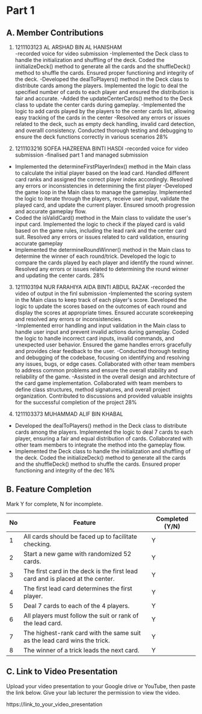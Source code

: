 # Part 1

## A. Member Contributions

1) 1211103123
AL ARSHAD BIN AL HANISHAM   
-recorded voice for video submission
-Implemented the Deck class to handle the initialization and shuffling of the deck. Coded the iinitializeDeck() method to generate all the cards and the shuffleDeck() method to shuffle the cards. Ensured proper functioning and integrity of the deck.
-Developed the dealToPlayers() method in the Deck class to distribute cards among the players. Implemented the logic  to deal the specified number of cards to each player and ensured the distribution is fair and accurate.
-Added the updateCenterCards() method to the Deck class to update the center cards during gameplay.                                                             -Implemented the logic to add cards played by the players to the center cards list, allowing easy tracking of the cards in the center
-Resolved any errors or issues related to the deck, such as empty deck handling, invalid card detection, and overalll consistency. Conducted thorough testing and debugging to ensure the deck functions correctly in various scenarios
28%

2) 1211103216
SOFEA HAZREENA BINTI HASDI
-recorded voice for video submission
-finalised part 1 and managed submission
- Implemented the determineFirstPlayerIndex() method in the Main class to calculate the initial player based on the lead card. Handled different card ranks and assigned the correct player index accordingly. Resolved any errors or inconsistencies in determining the first player
-Developed the game loop in the Main class to manage the gameplay. Implemented the logic to iterate through the players, receive user input, validate the played card, and update the current player. Ensured smooth progression and accurate gameplay flow.
- Coded the isValidCard() method in the Main class to validate the user's input card. Implemented the logic to check if the played card is valid based on the game rules, including the lead rank and the center card suit. Resolved any errors or issues related to card validation, ensuring accurate gameplay
- Implemented the determineRoundWinner() method in the Main class to determine the winner of each round/trick. Developed the logic to compare the cards played by each player and identify the round winner. Resolved any errors or issues related to determining the round winner and updating the center cards.
28%

3) 1211103194
NUR FARAHIYA AIDA BINTI ABDUL RAZAK
 -recorded the video of output in the finl submission
 -Implemented the scoring system in the Main class to keep track of each player's score. Developed the logic to update the scores based on the outcomes of each round and display the scores at appropriate times. Ensured accurate scorekeeping and resolved any errors or inconsistencies.    
 -Implemented error handling and input validation in the Main class to handle user input and prevent invalid actions during gameplay. Coded the logic to handle incorrect card inputs, invalid commands, and unexpected user behavior. Ensured the game handles errors gracefully and provides clear feedback to the user.
 -Conducted thorough testing and debugging of the codebase, focusing on identifying and resolving any issues, bugs, or edge cases. Collaborated with other team members to address common problems and ensure the overall stability and reliability of the game.
 -Assisted in the overall design and architecture of the card game implementation. Collaborated with team members to define class structures, method signatures, and overall project organization. Contributed to discussions and provided valuable insights for the successful completion of the project
28%

4) 1211103373
MUHAMMAD ALIF BIN KHABAL
 - Developed the dealToPlayers() method in the Deck class to distribute cards among the players. Implemented the logic to deal 7 cards to each player, ensuring a fair and equal distribution of cards. Collaborated with other team members to integrate the method into the gameplay flow.
- Implemented the Deck class to handle the initialization and shuffling of the deck. Coded the initializeDeck() method to generate all the cards and the shuffleDeck() method to shuffle the cards. Ensured proper functioning and integrity of the dec
16%


## B. Feature Completion

Mark Y for complete, N for incomplete.

No | Feature                                                                         | Completed (Y/N)
-- | ------------------------------------------------------------------------------- | ---------------
1  | All cards should be faced up to facilitate checking.                            | Y
2  | Start a new game with randomized 52 cards.                                      | Y
3  | The first card in the deck is the first lead card and is placed at the center.  | Y
4  | The first lead card determines the first player.                                | Y
5  | Deal 7 cards to each of the 4 players.                                          | Y
6  | All players must follow the suit or rank of the lead card.                      | Y
7  | The highest-rank card with the same suit as the lead card wins the trick.       | Y
8  | The winner of a trick leads the next card.                                      | Y


## C. Link to Video Presentation

Upload your video presentation to your Google drive or YouTube, then paste the link below. Give your lab lecturer the permission to view the video.

https://link_to_your_video_presentation

